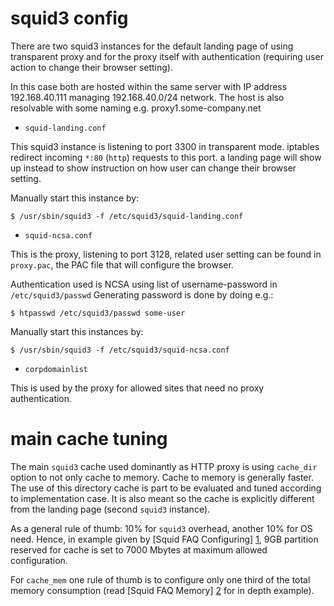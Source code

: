 squid3 config
=============

There are two squid3 instances for the default landing page of using transparent proxy
and for the proxy itself with authentication (requiring user action to change their
browser setting).

In this case both are hosted within the same server with IP address 192.168.40.111
managing 192.168.40.0/24 network. The host is also resolvable with some naming e.g.
proxy1.some-company.net

* `squid-landing.conf`

This squid3 instance is listening to port 3300 in transparent mode.
iptables redirect incoming `*:80` (`http`) requests to this port.
a landing page will show up instead to show instruction on how user can change their
browser setting.

Manually start this instance by:

`$ /usr/sbin/squid3 -f /etc/squid3/squid-landing.conf`

* `squid-ncsa.conf`

This is the proxy, listening to port 3128, related user setting can be found in
`proxy.pac`, the PAC file that will configure the browser.

Authentication used is NCSA using list of username-password in `/etc/squid3/passwd`
Generating password is done by doing e.g.:

`$ htpasswd /etc/squid3/passwd some-user`

Manually start this instances by:

`$ /usr/sbin/squid3 -f /etc/squid3/squid-ncsa.conf`

* `corpdomainlist`

This is used by the proxy for allowed sites that need no proxy authentication.

main cache tuning
=================

The main `squid3` cache used dominantly as HTTP proxy is using `cache_dir` option
to not only cache to memory. Cache to memory is generally faster. The use of this
directory cache is part to be evaluated and tuned according to implementation
case. It is also meant so the cache is explicitly different from the landing page
(second `squid3` instance).

As a general rule of thumb: 10% for `squid3` overhead, another 10% for OS need. Hence,
in example given by [Squid FAQ Configuring] [1], 9GB partition reserved for cache is
set to 7000 Mbytes at maximum allowed configuration.

For `cache_mem` one rule of thumb is to configure only one third of the total memory
consumption (read [Squid FAQ Memory] [2] for in depth example).

  [1]: http://wiki.squid-cache.org/SquidFaq/ConfiguringSquid	"Squid FAQ Configuring"
  [2]: http://wiki.squid-cache.org/SquidFaq/SquidMemory			"Squid FAQ Memory"
